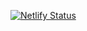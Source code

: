 [![Netlify Status](https://api.netlify.com/api/v1/badges/122bd206-86e6-4a52-8db8-68913819efec/deploy-status)](https://app.netlify.com/sites/kolerr1/deploys)
